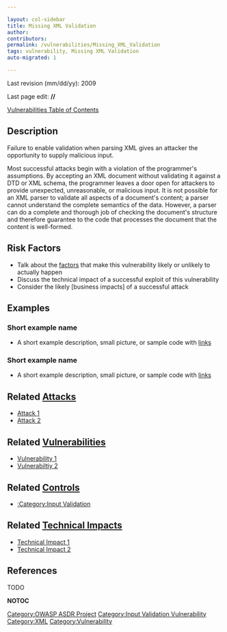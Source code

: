 ```yaml
---

layout: col-sidebar
title: Missing XML Validation
author: 
contributors: 
permalink: /vulnerabilities/Missing_XML_Validation
tags: vulnerability, Missing XML Validation
auto-migrated: 1

---
```


Last revision (mm/dd/yy): 2009

Last page edit: **//**

[Vulnerabilities Table of Contents](ASDR_TOC_Vulnerabilities "wikilink")

## Description

Failure to enable validation when parsing XML gives an attacker the
opportunity to supply malicious input.

Most successful attacks begin with a violation of the programmer's
assumptions. By accepting an XML document without validating it against
a DTD or XML schema, the programmer leaves a door open for attackers to
provide unexpected, unreasonable, or malicious input. It is not possible
for an XML parser to validate all aspects of a document's content; a
parser cannot understand the complete semantics of the data. However, a
parser can do a complete and thorough job of checking the document's
structure and therefore guarantee to the code that processes the
document that the content is well-formed.

## Risk Factors

  - Talk about the [factors](OWASP_Risk_Rating_Methodology "wikilink")
    that make this vulnerability likely or unlikely to actually happen
  - Discuss the technical impact of a successful exploit of this
    vulnerability
  - Consider the likely \[business impacts\] of a successful attack

## Examples

### Short example name

  -
    A short example description, small picture, or sample code with
    [links](http://www.site.com)

### Short example name

  -
    A short example description, small picture, or sample code with
    [links](http://www.site.com)

## Related [Attacks](Attacks "wikilink")

  - [Attack 1](Attack_1 "wikilink")
  - [Attack 2](Attack_2 "wikilink")

## Related [Vulnerabilities](Vulnerabilities "wikilink")

  - [Vulnerability 1](Vulnerability_1 "wikilink")
  - [Vulnerabiltiy 2](Vulnerabiltiy_2 "wikilink")

## Related [Controls](Controls "wikilink")

  - [:Category:Input Validation](:Category:Input_Validation "wikilink")

## Related [Technical Impacts](Technical_Impacts "wikilink")

  - [Technical Impact 1](Technical_Impact_1 "wikilink")
  - [Technical Impact 2](Technical_Impact_2 "wikilink")

## References

TODO

__NOTOC__

[Category:OWASP ASDR Project](Category:OWASP_ASDR_Project "wikilink")
[Category:Input Validation
Vulnerability](Category:Input_Validation_Vulnerability "wikilink")
[Category:XML](Category:XML "wikilink")
[Category:Vulnerability](Category:Vulnerability "wikilink")